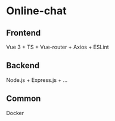 # Online-chat

## Frontend
Vue 3 + TS + Vue-router + Axios + ESLint
## Backend
Node.js + Express.js + ...
## Common
Docker
